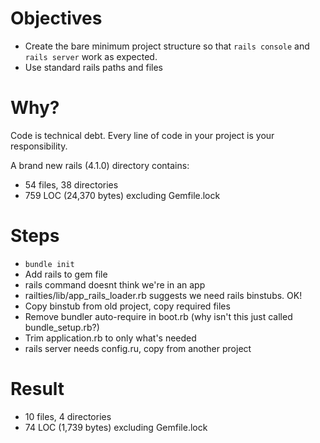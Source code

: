 Objectives
==========

  * Create the bare minimum project structure so that `rails console` and `rails server` work as expected.
  * Use standard rails paths and files

Why?
====

Code is technical debt. Every line of code in your project is your responsibility.

A brand new rails (4.1.0) directory contains:

  * 54 files, 38 directories
  * 759 LOC (24,370 bytes) excluding Gemfile.lock


Steps
=====

  * `bundle init`
  * Add rails to gem file
  * rails command doesnt think we're in an app
  * railties/lib/app_rails_loader.rb suggests we need rails binstubs. OK!
  * Copy binstub from old project, copy required files
  * Remove bundler auto-require in boot.rb (why isn't this just called bundle_setup.rb?)
  * Trim application.rb to only what's needed
  * rails server needs config.ru, copy from another project

Result
======

  * 10 files, 4 directories
  * 74 LOC (1,739 bytes) excluding Gemfile.lock